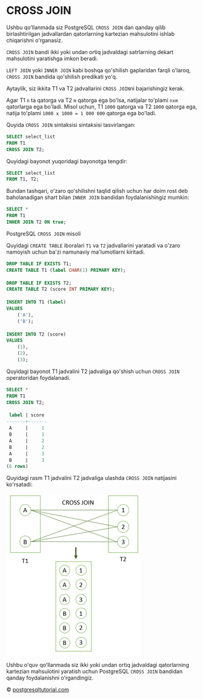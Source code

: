 # CROSS JOIN

Ushbu qoʻllanmada siz PostgreSQL `CROSS JOIN` dan qanday qilib birlashtirilgan jadvallardan qatorlarning kartezian mahsulotini ishlab chiqarishni oʻrganasiz.

`CROSS JOIN` bandi ikki yoki undan ortiq jadvaldagi satrlarning dekart mahsulotini yaratishga imkon beradi.

`LEFT JOIN`  yoki `INNER JOIN`  kabi boshqa qo'shilish gaplaridan farqli o'laroq, `CROSS JOIN` bandida qo'shilish predikati yo'q.

Aytaylik, siz ikkita T1 va T2 jadvallarini `CROSS JOIN`ni bajarishingiz kerak.

Agar T1 `n` ta qatorga va T2 `m` qatorga ega bo'lsa, natijalar to'plami `nxm` qatorlarga ega bo'ladi. Misol uchun, T1 `1000` qatorga va T2 `1000` qatorga ega, natija to'plami `1000 x 1000 = 1 000 000` qatorga ega bo'ladi.

Quyida `CROSS JOIN` sintaksisi sintaksisi tasvirlangan:

```sql
SELECT select_list
FROM T1
CROSS JOIN T2;
```

Quyidagi bayonot yuqoridagi bayonotga tengdir:

```sql
SELECT select_list
FROM T1, T2;
```

Bundan tashqari, oʻzaro qoʻshilishni taqlid qilish uchun har doim rost deb baholanadigan shart bilan `INNER JOIN` bandidan foydalanishingiz mumkin:

```sql
SELECT *
FROM T1
INNER JOIN T2 ON true;
```

PostgreSQL `CROSS JOIN` misoli

Quyidagi `CREATE TABLE` iboralari `T1` va `T2` jadvallarini yaratadi va o'zaro namoyish uchun ba'zi namunaviy ma'lumotlarni kiritadi.

```sql
DROP TABLE IF EXISTS T1;
CREATE TABLE T1 (label CHAR(1) PRIMARY KEY);

DROP TABLE IF EXISTS T2;
CREATE TABLE T2 (score INT PRIMARY KEY);

INSERT INTO T1 (label)
VALUES
	('A'),
	('B');

INSERT INTO T2 (score)
VALUES
	(1),
	(2),
	(3);
```

Quyidagi bayonot T1 jadvalini T2 jadvaliga qo'shish uchun `CROSS JOIN` operatoridan foydalanadi.

```sql
SELECT *
FROM T1
CROSS JOIN T2;

 label | score
-------+-------
 A     |     1
 B     |     1
 A     |     2
 B     |     2
 A     |     3
 B     |     3
(6 rows)
```

Quyidagi rasm T1 jadvalini T2 jadvaliga ulashda `CROSS JOIN` natijasini ko'rsatadi:

![output](image-45.png)

Ushbu oʻquv qoʻllanmada siz ikki yoki undan ortiq jadvaldagi qatorlarning kartezian mahsulotini yaratish uchun PostgreSQL `CROSS JOIN` bandidan qanday foydalanishni oʻrgandingiz.

© [postgresqltutorial.com](https://www.postgresqltutorial.com/postgresql-tutorial/postgresql-cross-join/)